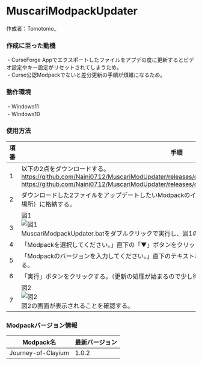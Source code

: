 # MuscariModpackUpdater
作成者：Tomotomo_

### 作成に至った動機
・CurseForge Appでエクスポートしたファイルをアプデの度に更新するとビデオ設定やキー設定がリセットされてしまうため。  
・Curse公認Modpackでないと差分更新の手順が煩雑になるため。

### 動作環境
・Windows11  
・Windows10

### 使用方法
|項番|手順|
|-|-|
|1|以下の2点をダウンロードする。<br>https://github.com/Naini0712/MuscariModUpdater/releases/download/release/MuscariModpackUpdater.bat<br>https://github.com/Naini0712/MuscariModUpdater/releases/download/release/MuscariModpackUpdater.ps1|
|2|ダウンロードした2ファイルをアップデートしたいModpackのインストールフォルダ（modsやscreenshotsがある場所）に格納する。
|<br>3|図1<br>![図1](https://i.imgur.com/KQY40Uk.png)<br>MuscariModpackUpdater.batをダブルクリックで実行し、図1の画面が表示されることを確認する。|
|4|「Modpackを選択してください。」直下の「▼」ボタンをクリックし、アップデートしたいModpackを選択する。|
|5|「Modpackのバージョンを入力してください。」直下のテキストボックスにModpackの最新バージョンを入力する。|
|6|「実行」ボタンをクリックする。（更新の処理が始まるので少し待つ）
|<br>7|図2<br>![図2](https://i.imgur.com/WrTzCEl.png)<br>図2の画面が表示されることを確認する。

### Modpackバージョン情報
|Modpack名|最新バージョン|
|-|-|
|Journey-of-Clayium|1.0.2|
